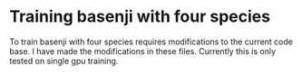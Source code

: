 # Training basenji with four species
To train basenji with four species requires modifications to the current code base. I have made the modifications in these files. Currently this is only tested on single gpu training. 
